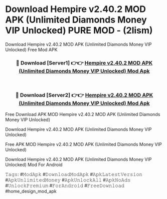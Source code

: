 # Download Hempire v2.40.2 MOD APK (Unlimited Diamonds Money VIP Unlocked) PURE MOD - (2lism)
Download Hempire v2.40.2 MOD APK (Unlimited Diamonds Money VIP Unlocked) Free Mod APK

<div align="center">
<h3>🔴 Download [Server1] 👉👉 <a href="https://apk-comot.site?title=Hempire_v2.40.2_MOD_APK_(Unlimited_Diamonds_Money_VIP_Unlocked)">Hempire v2.40.2 MOD APK (Unlimited Diamonds Money VIP Unlocked) Mod Apk</a></h3><br>

<h3>🔴 Download [Server2] 👉👉 <a href="https://apk-comot.site?title=Hempire_v2.40.2_MOD_APK_(Unlimited_Diamonds_Money_VIP_Unlocked)">Hempire v2.40.2 MOD APK (Unlimited Diamonds Money VIP Unlocked) Mod Apk</a></h3>
</div>


Free Download APK MOD Hempire v2.40.2 MOD APK (Unlimited Diamonds Money VIP Unlocked)

Download Hempire v2.40.2 MOD APK (Unlimited Diamonds Money VIP Unlocked) 

Free APK MOD Hempire v2.40.2 MOD APK (Unlimited Diamonds Money VIP Unlocked) 

Download Hempire v2.40.2 MOD APK (Unlimited Diamonds Money VIP Unlocked) Mod For Android

𝚃𝚊𝚐𝚜: #𝙼𝚘𝚍𝙰𝚙𝚔 #𝙳𝚘𝚠𝚗𝚕𝚘𝚊𝚍𝙼𝚘𝚍𝙰𝚙𝚔 #𝙰𝚙𝚔𝙻𝚊𝚝𝚎𝚜𝚝𝚅𝚎𝚛𝚜𝚒𝚘𝚗 #𝙰𝚙𝚔𝚄𝚗𝚕𝚒𝚖𝚒𝚝𝚎𝚍𝙼𝚘𝚗𝚎𝚢 #𝙰𝚙𝚔𝚄𝚗𝚕𝚘𝚌𝚔𝙰𝚕𝚕 #𝙰𝚙𝚔𝙽𝚘𝙰𝚍𝚜 #𝚄𝚗𝚕𝚘𝚌𝚔𝙿𝚛𝚎𝚖𝚒𝚞𝚖 #𝙵𝚘𝚛𝙰𝚗𝚍𝚛𝚘𝚒𝚍 #𝙵𝚛𝚎𝚎𝙳𝚘𝚠𝚗𝚕𝚘𝚊𝚍 #home_design_mod_apk